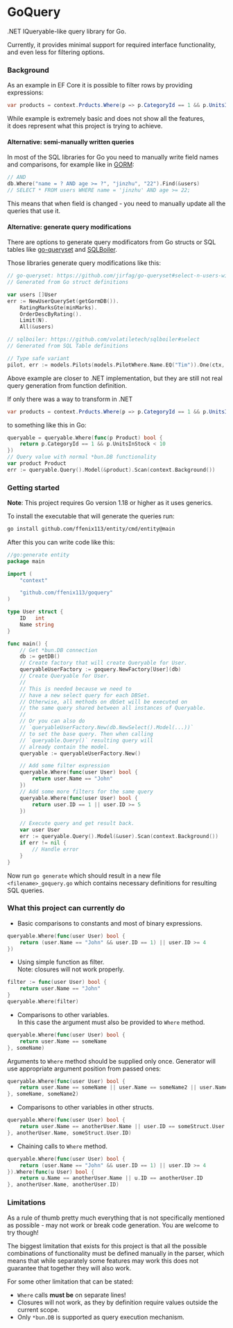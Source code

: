 # GoQuery

.NET IQueryable-like query library for Go.

Currently, it provides minimal support for required interface functionality,
and even less for filtering options.

### Background

As an example in EF Core it is possible to filter rows by providing expressions:
```cs
var products = context.Prducts.Where(p => p.CategoryId == 1 && p.UnitsInStock < 10);
```
While example is extremely basic and does not show all the features,  
it does represent what this project is trying to achieve.

#### Alternative: semi-manually written queries

In most of the SQL libraries for Go you need to manually write 
field names and comparisons, for example like in [GORM](https://gorm.io/docs/query.html#String-Conditions):
```go
// AND
db.Where("name = ? AND age >= ?", "jinzhu", "22").Find(&users)
// SELECT * FROM users WHERE name = 'jinzhu' AND age >= 22;
```
This means that when field is changed - you need to manually update all the 
queries that use it.

#### Alternative: generate query modifications

There are options to generate query modificators from Go structs or SQL tables 
like [go-queryset](https://github.com/jirfag/go-queryset) and [SQLBoiler](https://github.com/volatiletech/sqlboiler).

Those libraries generate query modifications like this:
```go
// go-queryset: https://github.com/jirfag/go-queryset#select-n-users-with-highest-rating
// Generated from Go struct definitions

var users []User
err := NewUserQuerySet(getGormDB()).
	RatingMarksGte(minMarks).
	OrderDescByRating().
	Limit(N).
	All(&users)
```
```go
// sqlboiler: https://github.com/volatiletech/sqlboiler#select
// Generated from SQL Table definitions

// Type safe variant
pilot, err := models.Pilots(models.PilotWhere.Name.EQ("Tim")).One(ctx, db)
```

Above example are closer to .NET implementation, but they are still not 
real query generation from function definition.

If only there was a way to transform in .NET
```cs
var products = context.Prducts.Where(p => p.CategoryId == 1 && p.UnitsInStock < 10);
```
to something like this in Go:
```go
queryable = queryable.Where(func(p Product) bool {
	return p.CategoryId == 1 && p.UnitsInStock < 10
})
// Query value with normal *bun.DB functionality
var product Product
err := queryable.Query().Model(&product).Scan(context.Background())
```

### Getting started
**Note**: This project requires Go version 1.18 or higher as it uses generics.

To install the executable that will generate the queries run:
```bash
go install github.com/ffenix113/entity/cmd/entity@main
```

After this you can write code like this:
```go
//go:generate entity
package main

import (
	"context"

	"github.com/ffenix113/goquery"
)

type User struct {
	ID   int
	Name string
}

func main() {
	// Get *bun.DB connection
	db := getDB()
	// Create factory that will create Queryable for User.
	queryableUserFactory := goquery.NewFactory[User](db)
	// Create Queryable for User.
	//
	// This is needed because we need to 
	// have a new select query for each DBSet.
	// Otherwise, all methods on dbSet will be executed on 
	// the same query shared between all instances of Queryable.
	//
	// Or you can also do 
	// `queryableUserFactory.New(db.NewSelect().Model(...))`
	// to set the base query. Then when calling 
	// `queryable.Query()` resulting query will 
	// already contain the model.
	queryable := queryableUserFactory.New()

	// Add some filter expression
	queryable.Where(func(user User) bool {
		return user.Name == "John"
	})
	// Add some more filters for the same query
	queryable.Where(func(user User) bool {
		return user.ID == 1 || user.ID >= 5
	})

	// Execute query and get result back.
	var user User
	err := queryable.Query().Model(&user).Scan(context.Background())
	if err != nil {
        // Handle error
    }
}
```

Now run `go generate` which should result in a new file `<filename>_goquery.go`
which contains necessary definitions for resulting SQL queries.

### What this project can currently do
* Basic comparisons to constants and most of binary expressions.
```go
queryable.Where(func(user User) bool {
    return (user.Name == "John" && user.ID == 1) || user.ID >= 4
})
```
* Using simple function as filter.  
Note: closures will not work properly.
```go
filter := func(user User) bool {
    return user.Name == "John"
}
queryable.Where(filter)
```
* Comparisons to other variables.  
In this case the argument must also be provided to `Where` method.
```go
queryable.Where(func(user User) bool {
    return user.Name == someName
}, someName)
```
Arguments to `Where` method should be supplied only once.
Generator will use appropriate argument position from passed ones:
```go
queryable.Where(func(user User) bool {
    return user.Name == someName || user.Name == someName2 || user.Name == someName
}, someName, someName2)
```

* Comparisons to other variables in other structs.
```go
queryable.Where(func(user User) bool {
    return user.Name == anotherUser.Name || user.ID == someStruct.User.ID
}, anotherUser.Name, someStruct.User.ID)
```
* Chaining calls to `Where` method.
```go
queryable.Where(func(user User) bool {
    return (user.Name == "John" && user.ID == 1) || user.ID >= 4
}).Where(func(u User) bool {
    return u.Name == anotherUser.Name || u.ID == anotherUser.ID
}, anotherUser.Name, anotherUser.ID)
```

### Limitations

As a rule of thumb pretty much everything that is not specifically 
mentioned as possible - may not work or break code generation. 
You are welcome to try though!

The biggest limitation that exists for this project is that 
all the possible combinations of functionality must be 
defined manually in the parser, which means that while separately 
some features may work this does not guarantee that together they will also work.

For some other limitation that can be stated:
* `Where` calls **must be** on separate lines!
* Closures will not work, as they by definition require values outside the current scope.
* Only `*bun.DB` is supported as query execution mechanism.

